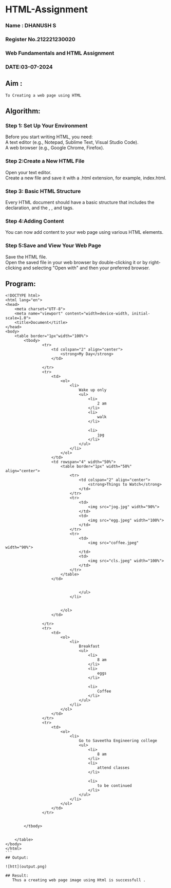 # HTML-Assignment
<H3> Name : DHANUSH S</H3>
<H3>Register No.212221230020</H3>
<H3> Web Fundamentals and HTML Assignment</H3>
<H3>DATE:03-07-2024</H3>

## Aim :
    To Creating a web page using HTML
## Algorithm:
### Step 1: Set Up Your Environment<br/>
Before you start writing HTML, you need:<br/>
A text editor (e.g., Notepad, Sublime Text, Visual Studio Code).<br/>
A web browser (e.g., Google Chrome, Firefox).<br/>
### Step 2:Create a New HTML File<br/>
Open your text editor.<br/>
Create a new file and save it with a .html extension, for example, index.html.<br/>
### Step 3: Basic HTML Structure<br/>
Every HTML document should have a basic structure that includes the <!DOCTYPE html> declaration, and the <html>, <head>, and <body> tags.<br/>
### Step 4:Adding Content<br/>
You can now add content to your web page using various HTML elements.<br/>
### Step 5:Save and View Your Web Page<br/>
Save the HTML file.<br/>
Open the saved file in your web browser by double-clicking it or by right-clicking and selecting "Open with" and then your preferred browser.<br/>

## Program:
````
<!DOCTYPE html>
<html lang="en">
<head>
    <meta charset="UTF-8">
    <meta name="viewport" content="width=device-width, initial-scale=1.0">
    <title>Document</title>
</head>
<body>
    <table border="1px"width="100%">
        <tbody>
                <tr>
                    <td colspan="2" align="center">
                        <strong>My Day</strong>
                    </td>

                </tr>
                <tr>
                    <td>
                        <ol>
                            <li>
                                Wake up only
                                <ul>
                                    <li>
                                        2 am
                                    </li>
                                    <li>
                                        walk
                                    </li>

                                    <li>
                                        jpg
                                    </li>
                                </ul>
                            </li>    
                        </ol>
                    </td>
                    <td rowspan="4" width="50%">
                        <table border="1px" width="50%" align="center">
                            <tr>
                                <td colspan="2" align="center">
                                    <strong>Things to Watch</strong>
                                </td>
                            </tr>
                            <tr>
                                <td>
                                    <img src="jog.jpg" width="90%">
                                </td>
                                <td>
                                    <img src="egg.jpeg" width="100%">
                                </td>
                            </tr>
                            <tr>
                                <td>
                                    <img src="coffee.jpeg" width="90%">
                                </td>
                                <td>
                                    <img src="cls.jpeg" width="100%">
                                </td>
                            </tr>
                        </table>
                    </td>
                    
                
                                </ul>
                            </li>
                            
                            
                        </ol>
                    </td>
                    
                </tr>
                <tr>
                    <td>
                        <ol>
                            <li>
                                Breakfast
                                <ul>
                                    <li>
                                        8 am
                                    </li>
                                    <li>
                                        eggs
                                    </li>

                                    <li>
                                        Coffee
                                    </li>
                                </ul>
                            </li>
                        </ol>
                    </td>                    
                </tr>
                <tr>
                    <td>
                        <ol>
                            <li>
                                Go to Saveetha Engineering college
                                <ul>
                                    <li>
                                        8 am
                                    </li>
                                    <li>
                                        attend classes
                                    </li>

                                    <li>
                                        to be continued
                                    </li>
                                </ul>
                            </li>
                        </ol>
                    </td>                
                </tr>

                
        </tbody>

        
    </table>
</body>
</html>
```
## Output:

![htt](output.png)

## Result:
   Thus a creating web page image using Html is successfull .

